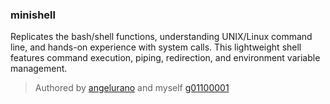 ### **minishell**
Replicates the bash/shell functions, understanding UNIX/Linux command line, and hands-on experience with system calls.
This lightweight shell features command execution, piping, redirection, and environment variable management.  
> Authored by [angelurano](https://github.com/angelurano/miniyeska) and myself [g01100001](https://github.com/gomandam)
